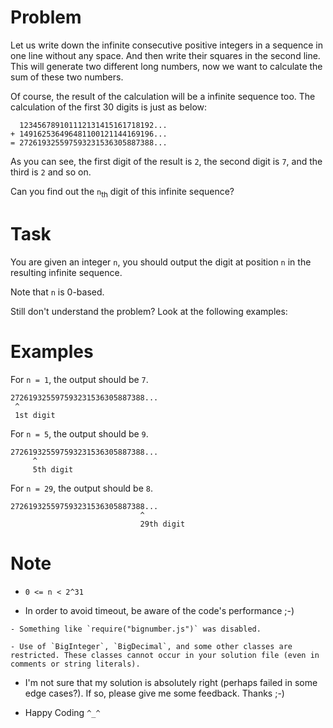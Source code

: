 # Problem

Let us write down the infinite consecutive positive integers in a sequence in one line without any space. And then write their squares in the second line. This will generate two different long numbers, now we want to calculate the sum of these two numbers. 

Of course, the result of the calculation will be a infinite sequence too. The calculation of the first 30 digits is just as below:
```
  123456789101112131415161718192...
+ 149162536496481100121144169196...
= 272619325597593231536305887388...
```

As you can see, the first digit of the result is `2`, the second digit is `7`, and the third is `2` and so on. 

Can you find out the `n`<sub>th</sub> digit of this infinite sequence?



# Task

You are given an integer `n`, you should output the digit at position `n` in the resulting infinite sequence.

Note that `n` is 0-based. 

Still don't understand the problem? Look at the following examples:

# Examples

For `n = 1`, the output should be `7`.

```
272619325597593231536305887388...
 ^
 1st digit
```
For `n = 5`, the output should be `9`.

```
272619325597593231536305887388...
     ^
     5th digit
```
For `n = 29`, the output should be `8`.

```
272619325597593231536305887388...
                             ^
                             29th digit
```


# Note

- `0 <= n < 2^31`

- In order to avoid timeout, be aware of the code's performance ;-)

~~~if:javascript
- Something like `require("bignumber.js")` was disabled. 
~~~
~~~if:java
- Use of `BigInteger`, `BigDecimal`, and some other classes are restricted. These classes cannot occur in your solution file (even in comments or string literals).
~~~

- I'm not sure that my solution is absolutely right (perhaps failed in some edge cases?). If so, please give me some feedback. Thanks ;-)

- Happy Coding `^_^`
